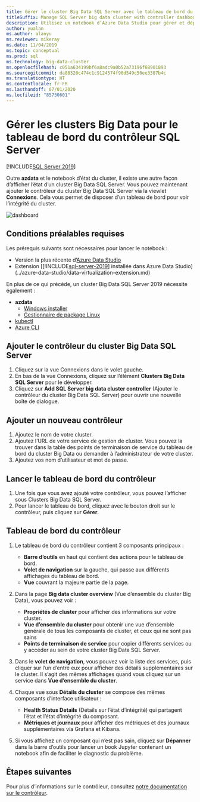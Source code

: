 ```yaml
---
title: Gérer le cluster Big Data SQL Server avec le tableau de bord du contrôleur
titleSuffix: Manage SQL Server big data cluster with controller dashboard
description: Utilisez un notebook d’Azure Data Studio pour gérer et dépanner un cluster Big Data.
author: yualan
ms.author: alanyu
ms.reviewer: mikeray
ms.date: 11/04/2019
ms.topic: conceptual
ms.prod: sql
ms.technology: big-data-cluster
ms.openlocfilehash: c051a634199bf6a8adc9a0b52a73196f68901893
ms.sourcegitcommit: da88320c474c1c9124574f90d549c50ee3387b4c
ms.translationtype: HT
ms.contentlocale: fr-FR
ms.lasthandoff: 07/01/2020
ms.locfileid: "85730601"
---
```

# <a name="manage-big-data-clusters-for-sql-server-controller-dashboard"></a>Gérer les clusters Big Data pour le tableau de bord du contrôleur SQL Server

[!INCLUDE[SQL Server 2019](../includes/applies-to-version/sqlserver2019.md)]

Outre **azdata** et le notebook d’état du cluster, il existe une autre façon d’afficher l’état d’un cluster Big Data SQL Server. Vous pouvez maintenant ajouter le contrôleur du cluster Big Data SQL Server via la viewlet **Connexions**. Cela vous permet de disposer d’un tableau de bord pour voir l’intégrité du cluster.

![dashboard](media/manage-with-controller-dashboard/controller-dashboard.png)
## <a name="prerequisites"></a>Conditions préalables requises

Les prérequis suivants sont nécessaires pour lancer le notebook :

* Version la plus récente d’[Azure Data Studio](https://aka.ms/getazuredatastudio)
* Extension [[!INCLUDE[sql-server-2019](../includes/sssqlv15-md.md)] installée dans Azure Data Studio](../azure-data-studio/data-virtualization-extension.md)

En plus de ce qui précède, un cluster Big Data SQL Server 2019 nécessite également :

* **azdata**
    - [Windows installer](deploy-install-azdata-installer.md)
    - [Gestionnaire de package Linux](deploy-install-azdata-linux-package.md)
* [kubectl](https://kubernetes.io/docs/tasks/tools/install-kubectl/#install-kubectl-binary-using-native-package-management)
* [Azure CLI](/cli/azure/install-azure-cli)

## <a name="add-sql-server-big-data-cluster-controller"></a>Ajouter le contrôleur du cluster Big Data SQL Server

1. Cliquez sur la vue Connexions dans le volet gauche.
2. En bas de la vue Connexions, cliquez sur l’élément **Clusters Big Data SQL Server** pour le développer.
3. Cliquez sur **Add SQL Server big data cluster controller** (Ajouter le contrôleur du cluster Big Data SQL Server) pour ouvrir une nouvelle boîte de dialogue.

## <a name="add-new-controller"></a>Ajouter un nouveau contrôleur

1. Ajoutez le nom de votre cluster.
2. Ajoutez l’URL de votre service de gestion de cluster. Vous pouvez la trouver dans la table des points de terminaison de service du tableau de bord du cluster Big Data ou demander à l’administrateur de votre cluster.
3. Ajoutez vos nom d’utilisateur et mot de passe.

## <a name="launch-controller-dashboard"></a>Lancer le tableau de bord du contrôleur

1. Une fois que vous avez ajouté votre contrôleur, vous pouvez l’afficher sous Clusters Big Data SQL Server.
2. Pour lancer le tableau de bord, cliquez avec le bouton droit sur le contrôleur, puis cliquez sur **Gérer**.

## <a name="controller-dashboard"></a>Tableau de bord du contrôleur

1. Le tableau de bord du contrôleur contient 3 composants principaux :

    - **Barre d’outils** en haut qui contient des actions pour le tableau de bord.
    - **Volet de navigation** sur la gauche, qui passe aux différents affichages du tableau de bord.
    - **Vue** couvrant la majeure partie de la page.

2. Dans la page **Big data cluster overview** (Vue d’ensemble du cluster Big Data), vous pouvez voir :

    - **Propriétés de cluster** pour afficher des informations sur votre cluster.
    - **Vue d’ensemble du cluster** pour obtenir une vue d’ensemble générale de tous les composants de cluster, et ceux qui ne sont pas sains
    - **Points de terminaison de service** pour copier différents services ou y accéder au sein de votre cluster Big Data SQL Server.

3. Dans le **volet de navigation**, vous pouvez voir la liste des services, puis cliquer sur l’un d’entre eux pour afficher des détails supplémentaires sur le cluster. Il s’agit des mêmes affichages quand vous cliquez sur un service dans **Vue d’ensemble du cluster**.

4. Chaque vue sous **Détails du cluster** se compose des mêmes composants d’interface utilisateur :

    - **Health Status Details** (Détails sur l’état d’intégrité) qui partagent l’état et l’état d’intégrité du composant.
    - **Métriques et journaux** pour afficher des métriques et des journaux supplémentaires via Grafana et Kibana.

1. Si vous affichez un composant qui n’est pas sain, cliquez sur **Dépanner** dans la barre d’outils pour lancer un book Jupyter contenant un notebook afin de faciliter le diagnostic du problème.

## <a name="next-steps"></a>Étapes suivantes

Pour plus d’informations sur le contrôleur, consultez [notre documentation sur le contrôleur](concept-controller.md).
